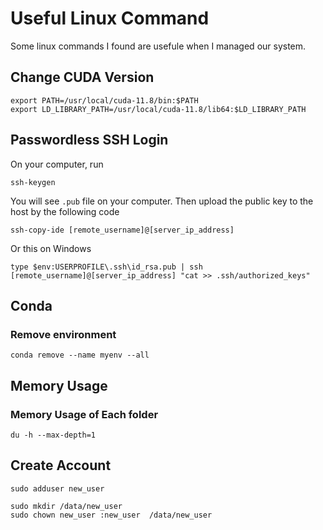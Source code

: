 # Useful Linux Command
Some linux commands I found are usefule when I managed our system.

## Change CUDA Version

```
export PATH=/usr/local/cuda-11.8/bin:$PATH
export LD_LIBRARY_PATH=/usr/local/cuda-11.8/lib64:$LD_LIBRARY_PATH
```

## Passwordless SSH Login 

On your computer, run
```
ssh-keygen
```
You will see `.pub` file on your computer. Then upload the public key to the host by the following code
```
ssh-copy-ide [remote_username]@[server_ip_address]
```
Or this on Windows
```
type $env:USERPROFILE\.ssh\id_rsa.pub | ssh [remote_username]@[server_ip_address] "cat >> .ssh/authorized_keys"
```


## Conda
### Remove environment
```
conda remove --name myenv --all
```

## Memory Usage
### Memory Usage of Each folder
```
du -h --max-depth=1
```

## Create Account
```
sudo adduser new_user 

sudo mkdir /data/new_user 
sudo chown new_user :new_user  /data/new_user 
```

